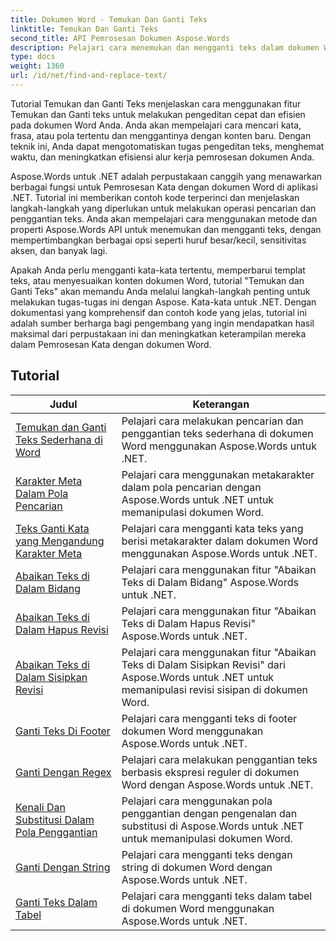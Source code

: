 ```yaml
---
title: Dokumen Word - Temukan Dan Ganti Teks
linktitle: Temukan Dan Ganti Teks
second_title: API Pemrosesan Dokumen Aspose.Words
description: Pelajari cara menemukan dan mengganti teks dalam dokumen Word menggunakan Aspose.Words untuk .NET. Tutorial menunjukkan kepada Anda cara melakukan pencarian teks yang tepat, termasuk opsi pencarian lanjutan.
type: docs
weight: 1360
url: /id/net/find-and-replace-text/
---
```

Tutorial Temukan dan Ganti Teks menjelaskan cara menggunakan fitur Temukan dan Ganti teks untuk melakukan pengeditan cepat dan efisien pada dokumen Word Anda. Anda akan mempelajari cara mencari kata, frasa, atau pola tertentu dan menggantinya dengan konten baru. Dengan teknik ini, Anda dapat mengotomatiskan tugas pengeditan teks, menghemat waktu, dan meningkatkan efisiensi alur kerja pemrosesan dokumen Anda.

Aspose.Words untuk .NET adalah perpustakaan canggih yang menawarkan berbagai fungsi untuk Pemrosesan Kata dengan dokumen Word di aplikasi .NET. Tutorial ini memberikan contoh kode terperinci dan menjelaskan langkah-langkah yang diperlukan untuk melakukan operasi pencarian dan penggantian teks. Anda akan mempelajari cara menggunakan metode dan properti Aspose.Words API untuk menemukan dan mengganti teks, dengan mempertimbangkan berbagai opsi seperti huruf besar/kecil, sensitivitas aksen, dan banyak lagi.

Apakah Anda perlu mengganti kata-kata tertentu, memperbarui templat teks, atau menyesuaikan konten dokumen Word, tutorial "Temukan dan Ganti Teks" akan memandu Anda melalui langkah-langkah penting untuk melakukan tugas-tugas ini dengan Aspose. Kata-kata untuk .NET. Dengan dokumentasi yang komprehensif dan contoh kode yang jelas, tutorial ini adalah sumber berharga bagi pengembang yang ingin mendapatkan hasil maksimal dari perpustakaan ini dan meningkatkan keterampilan mereka dalam Pemrosesan Kata dengan dokumen Word.

 ## Tutorial
| Judul | Keterangan |
| --- | --- |
| [Temukan dan Ganti Teks Sederhana di Word](./simple-find-replace/) | Pelajari cara melakukan pencarian dan penggantian teks sederhana di dokumen Word menggunakan Aspose.Words untuk .NET. |
| [Karakter Meta Dalam Pola Pencarian](./meta-characters-in-search-pattern/) | Pelajari cara menggunakan metakarakter dalam pola pencarian dengan Aspose.Words untuk .NET untuk memanipulasi dokumen Word. |
| [Teks Ganti Kata yang Mengandung Karakter Meta](./replace-text-containing-meta-characters/) | Pelajari cara mengganti kata teks yang berisi metakarakter dalam dokumen Word menggunakan Aspose.Words untuk .NET. |
| [Abaikan Teks di Dalam Bidang](./ignore-text-inside-fields/) | Pelajari cara menggunakan fitur "Abaikan Teks di Dalam Bidang" Aspose.Words untuk .NET. |
| [Abaikan Teks di Dalam Hapus Revisi](./ignore-text-inside-delete-revisions/) | Pelajari cara menggunakan fitur "Abaikan Teks di Dalam Hapus Revisi" Aspose.Words untuk .NET. |
| [Abaikan Teks di Dalam Sisipkan Revisi](./ignore-text-inside-insert-revisions/) | Pelajari cara menggunakan fitur "Abaikan Teks di Dalam Sisipkan Revisi" dari Aspose.Words untuk .NET untuk memanipulasi revisi sisipan di dokumen Word. |
| [Ganti Teks Di Footer](./replace-text-in-footer/) | Pelajari cara mengganti teks di footer dokumen Word menggunakan Aspose.Words untuk .NET. |
| [Ganti Dengan Regex](./replace-with-regex/) | Pelajari cara melakukan penggantian teks berbasis ekspresi reguler di dokumen Word dengan Aspose.Words untuk .NET. |
| [Kenali Dan Substitusi Dalam Pola Penggantian](./recognize-and-substitutions-within-replacement-patterns/) | Pelajari cara menggunakan pola penggantian dengan pengenalan dan substitusi di Aspose.Words untuk .NET untuk memanipulasi dokumen Word. |
| [Ganti Dengan String](./replace-with-string/) | Pelajari cara mengganti teks dengan string di dokumen Word dengan Aspose.Words untuk .NET. |
| [Ganti Teks Dalam Tabel](./replace-text-in-table/) | Pelajari cara mengganti teks dalam tabel di dokumen Word menggunakan Aspose.Words untuk .NET. |